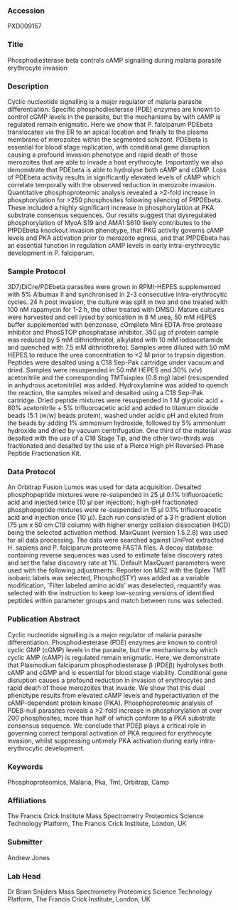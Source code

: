 ### Accession
PXD009157

### Title
Phosphodiesterase beta controls cAMP signalling during malaria parasite erythrocyte invasion

### Description
Cyclic nucleotide signalling is a major regulator of malaria parasite differentiation. Specific phosphodiesterase (PDE) enzymes are known to control cGMP levels in the parasite, but the mechanisms by with cAMP is regulated remain enigmatic. Here we show that P. falciparum PDEbeta translocates via the ER to an apical location and finally to the plasma membrane of merozoites within the segmented schizont. PDEbeta is essential for blood stage replication, with conditional gene disruption causing a profound invasion phenotype and rapid death of those merozoites that are able to invade a host erythrocyte. Importantly we also demonstrate that PDEbeta is able to hydrolyse both cAMP and cGMP. Loss of PDEbeta activity results in significantly elevated levels of cAMP which correlate temporally with the observed reduction in merozoite invasion. Quantitative phosphoproteomic analysis revealed a >2-fold increase in phosphorylation for >250 phosphosites following silencing of PfPDEbeta. These included a highly significant increase in phosphorylation at PKA substrate consensus sequences. Our results suggest that dysregulated phosphorylation of MyoA S19 and AMA1 S610 likely contributes to the PfPDEbeta knockout invasion phenotype, that PKG activity governs cAMP levels and PKA activation prior to merozoite egress, and that PfPDEbeta has an essential function in regulation cAMP levels in early intra-erythrocytic development in P. falciparum.

### Sample Protocol
3D7/DiCre/PDEbeta parasites were grown in RPMI-HEPES supplemented with 5% Albumax II and synchronised in 2-3 consecutive intra-erythrocytic cycles. 24 h post invasion, the culture was split in two and one treated with 100 nM rapamycin for 1-2 h, the other treated with DMSO. Mature cultures were harvested and cell lysed by sonication in 8 M urea, 50 mM HEPES buffer supplemented with benzonase, cOmplete Mini EDTA-free protease inhibitor and PhosSTOP phosphatase inhibitor. 350 µg of protein sample was reduced by 5 mM dithriothreitol, alkylated with 10 mM iodoacetamide and quenched with 7.5 mM dithriothreitol. Samples were diluted with 50 mM HEPES to reduce the urea concentration to <2 M prior to trypsin digestion. Peptides were desalted using a C18 Sep-Pak cartridge under vacuum and dried. Samples were resuspended in 50 mM HEPES and 30% (v/v) acetonitrile and the corresponding TMTsixplex (0.8 mg) label (resuspended in anhydrous acetonitrile) was added. Hydroxylamine was added to quench the reaction, the samples mixed and desalted using a C18 Sep-Pak cartridge. Dried peptide mixtures were resuspended in 1 M glycolic acid + 80% acetonitrile + 5% trifluoroacetic acid and added to titanium dioxide beads (5:1 (w/w) beads:protein), washed under acidic pH and eluted from the beads by adding 1% ammonium hydroxide, followed by 5% ammonium hydroxide and dried by vacuum centrifugation. One third of the material was desalted with the use of a C18 Stage Tip, and the other two-thirds was fractionated and desalted by the use of a Pierce High pH Reversed-Phase Peptide Fractionation Kit.

### Data Protocol
An Orbitrap Fusion Lumos was used for data acquisition. Desalted phosphopeptide mixtures were re-suspended in 25 µl 0.1% trifluoroacetic acid and injected twice (10 µl per injection); high-pH fractionated phosphopeptide mixtures were re-suspended in 15 µl 0.1% trifluoroacetic acid and injection once (10 µl). Each run consisted of a 3 h gradient elution (75 µm x 50 cm C18 column) with higher energy collision dissociation (HCD) being the selected activation method. MaxQuant (version 1.5.2.8) was used for all data processing. The data were searched against UniProt extracted H. sapiens and P. falciparum proteome FASTA files. A decoy database containing reverse sequences was used to estimate false discovery rates and set the false discovery rate at 1%. Default MaxQuant parameters were used with the following adjustments: Reporter ion MS2 with the 6plex TMT isobaric labels was selected, Phospho(STY) was added as a variable modification, 'Filter labeled amino acids' was deselected, requantify was selected with the instruction to keep low-scoring versions of identified peptides within parameter groups and match between runs was selected.

### Publication Abstract
Cyclic nucleotide signalling is a major regulator of malaria parasite differentiation. Phosphodiesterase (PDE) enzymes are known to control cyclic GMP (cGMP) levels in the parasite, but the mechanisms by which cyclic AMP (cAMP) is regulated remain enigmatic. Here, we demonstrate that Plasmodium falciparum phosphodiesterase &#x3b2; (PDE&#x3b2;) hydrolyses both cAMP and cGMP and is essential for blood stage viability. Conditional gene disruption causes a profound reduction in invasion of erythrocytes and rapid death of those merozoites that invade. We show that this dual phenotype results from elevated cAMP levels and hyperactivation of the cAMP-dependent protein kinase (PKA). Phosphoproteomic analysis of PDE&#x3b2;-null parasites reveals a &gt;2-fold increase in phosphorylation at over 200 phosphosites, more than half of which conform to a PKA substrate consensus sequence. We conclude that PDE&#x3b2; plays a critical role in governing correct temporal activation of PKA required for erythrocyte invasion, whilst suppressing untimely PKA activation during early intra-erythrocytic development.

### Keywords
Phosphoproteomics, Malaria, Pka, Tmt, Orbitrap, Camp

### Affiliations
The Francis Crick Institute
Mass Spectrometry Proteomics Science Technology Platform, The Francis Crick Institute, London, UK

### Submitter
Andrew Jones

### Lab Head
Dr Bram Snijders
Mass Spectrometry Proteomics Science Technology Platform, The Francis Crick Institute, London, UK



